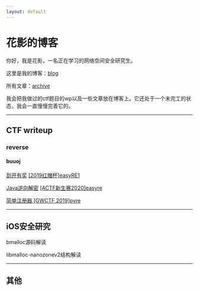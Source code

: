 ```yaml
---
layout: default
---
```


# 花影的博客

你好，我是花影，一名正在学习的网络空间安全研究生。

这里是我的博客：[blog](https://rongxiye.github.io/)

所有文章：[archive](https://rongxiye.github.io/archive)

我会把我做过的ctf题目的wp以及一些文章放在博客上。它还处于一个未完工的状态，我会一直慢慢完善它的。



------

## CTF writeup

### reverse

#### buuoj

[刮开有奖](https://rongxiye.github.io/刮开有奖)           [[2019红帽杯]easyRE1](https://rongxiye.github.io/2019红帽杯-easyRE1)

[Java逆向解密](https://rongxiye.github.io/Java逆向解密)    [[ACTF新生赛2020]easyre](https://rongxiye.github.io/ACTF新生赛2020-easyre)

[简单注册器 ](https://rongxiye.github.io/简单注册器)      [[GWCTF 2019]pyre](https://rongxiye.github.io/GWCTF-2019-pyre)



------

## iOS安全研究

bmalloc源码解读

libmalloc-nanozonev2结构解读







------

## 其他



